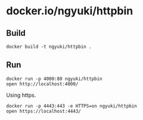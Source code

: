 # docker.io/ngyuki/httpbin

## Build

```
docker build -t ngyuki/httpbin .
```

## Run

```
docker run -p 4000:80 ngyuki/httpbin
open http://localhost:4000/
```

Using https.

```
docker run -p 4443:443 -e HTTPS=on ngyuki/httpbin
open https://localhost:4443/
```
